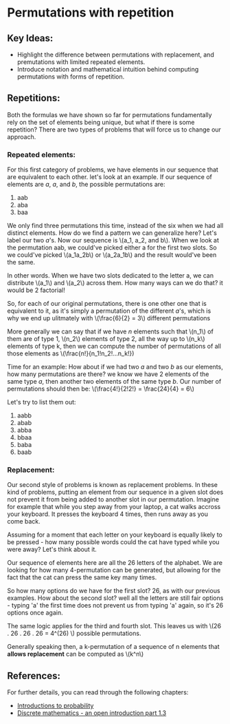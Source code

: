 # Permutations with repetition

## Key Ideas:
- Highlight the difference between permutations with replacement, and premutations with limited repeated elements.
- Introduce notation and mathematical intuition behind computing permutations with forms of repetition.

## Repetitions:

Both the formulas we have shown so far for permutations fundamentally rely on the set of elements being unique, but what if there is some repetition?  There are two types of problems that will force us to change our approach. 

### Repeated elements:
For this first category of problems, we have elements in our sequence that are equivalent to each other. let's look at an example. If our sequence of elements are *a*, *a*, and *b*, the possible permutations are:
1. aab
2. aba
3. baa

We only find three permutations this time, instead of the six when we had all distinct elements. How do we find a pattern we can generalize here? Let's label our two *a*'s. Now our sequence is \\(a_1, a_2, and b\\). When we look at the permutation aab, we could've picked either a for the first two slots. So we could've picked \\(a_1a_2b\\) or \\(a_2a_1b\\) and the result would've been the same. 

In other words. When we have two slots dedicated to the letter a, we can distribute \\(a_1\\) and \\(a_2\\) across them. How many ways can we do that? it would be 2 factorial! 

So, for each of our original permutations, there is one other one that is equivalent to it, as it's simply a permutation of the different *a*'s, which is why we end up ulitmately with \\(\frac{6}{2} = 3\\) different permutations

More generally we can say that if we have *n* elements such that \\(n_1\\) of them are of type 1, \\(n_2\\) elements of type 2, all the way up to \\(n_k\\) elements of type k, then we can compute the number of permutations of all those elements as \\(\frac{n!}{n_1!n_2!...n_k!})

Time for an example: How about if we had two *a* and two *b* as our elements, how many permutations are there? we know we have 2 elements of the same type *a*, then another two elements of the same type *b*. Our number of permutations should then be: \\(\frac{4!}{2!2!} = \frac{24}{4} = 6\\)

Let's try to list them out:

1. aabb
2. abab
3. abba
4. bbaa
5. baba
6. baab

### Replacement:
Our second style of problems is known as replacement problems. In these kind of problems, putting an element from our sequence in a given slot does not prevent it from being added to another slot in our permutation. Imagine for example that while you step away from your laptop, a cat walks accross your keyboard. It presses the keyboard 4 times, then runs away as you come back.

Assuming for a moment that each letter on your keyboard is equally likely to be pressed - how many possible words could the cat have typed while you were away? Let's think about it. 

Our sequence of elements here are all the 26 letters of the alphabet. We are looking for how many 4-permutation can be generated, but allowing for the fact that the cat can press the same key many times.

So how many options do we have for the first slot? 26, as with our previous examples.
How about the second slot? well all the letters are still fair options - typing 'a' the first time does not prevent us from typing 'a' again, so it's 26 options once again.

The same logic applies for the third and fourth slot. This leaves us with \\(26 . 26 . 26 . 26 = 4^(26) \\) possible permutations. 

Generally speaking then, a k-permutation of a sequence of n elements that **allows replacement** can be computed as \\(k^n\\)

## References:
For further details, you can read through the following chapters:
- [Introductions to probability](https://open.umn.edu/opentextbooks/textbooks/21)
- [Discrete mathematics - an open introduction part 1.3](http://discrete.openmathbooks.org/dmoi3/sec_propositional.html)
